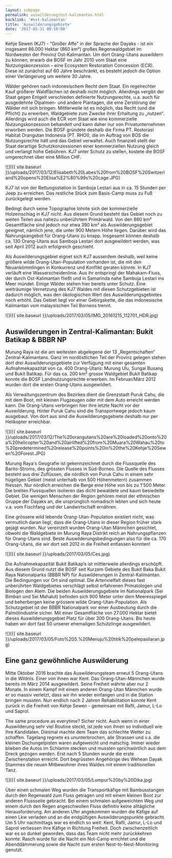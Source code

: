 ```yaml
---
layout: subpage
permalink: auswilderung/ost-kalimantan.html
backlink: '#ost-kalimantan'
title: 'Auswilderungsgebiete'
date: '2017-05-31 00:10:00'
---
```

Kehje Sewen (KJ7) - "Großer Affe" in der Sprache der Dayaks - ist ein insgesamt 86.000 Hektar (860 km²) großes Regenwaldgebiet im Nordwesten der Provinz Ost-Kalimantan. Um dort Orang-Utans auswildern zu können, erwarb die BOSF im Jahr 2010 vom Staat eine Nutzungskonzession – eine Ecosystem Restoration Concession (ECR). Diese ist zunächst auf 60 Jahre beschränkt, es besteht jedoch die Option einer Verlängerung um weitere 30 Jahre.

Wälder gehören nach indonesischem Recht dem Staat. Ein regelrechter Kauf größerer Waldflächen ist deshalb nicht möglich. Allerdings vergibt der Staat gegen Entgelt verschieden definierte Nutzungsrechte, u.a. auch für ausgedehnte Ölpalmen- und andere Plantagen, die eine Zerstörung der Wälder mit sich bringen. Mittlerweile ist es möglich, das Recht (und die Pflicht) zu erwerben, Waldgebiete zum Zwecke ihrer Erhaltung zu „nutzen“. Allerdings wird auch die ECR vom Staat wie eine kommerzielle Nutzungskonzession behandelt und kann daher nur von Privatunternehmen erworben werden. Die BOSF gründete deshalb die Firma PT. Restorasi Habitat Orangutan Indonesia (PT. RHOI), die im Auftrag von BOS die Nutzungsrechte hält und das Gebiet verwaltet. Auch finanziell stellt der Staat derartige Schutzkonzessionen einer kommerziellen Nutzung gleich und verlangt hohe Gebühren. KJ7 unter Schutz zu stellen, kostete die BOSF umgerechnet über eine Million CHF.

![]({{ site.baseurl }}/uploads/2017/03/12/Elisabeth%20Labes%20from%20BOSF%20Switzerland%20opens%20Elisa%E2%80%99s%20cage.JPG)

KJ7 ist von der Rettungsstation in Samboja Lestari aus in ca. 15 Stunden per Jeep zu erreichen. Das restliche Stück zum Basis-Camp muss zu Fuß zurückgelegt werden.

Bedingt durch seine Topographie lohnte sich der kommerzielle Holzeinschlag in KJ7 nicht. Aus diesem Grund besteht das Gebiet noch zu weiten Teilen aus nahezu unberührtem Primärwald. Von den 860 km² Gesamtfläche sind jedoch nur etwa 390 km² als Auswilderungsgebiet geeignet, nämlich jene, die unter 900 Metern Höhe liegen. Darüber wird das Nahrungsangebot für Orang-Utans zu knapp. Insgesamt können deshalb ca. 130 Orang-Utans aus Samboja Lestari dort ausgewildert werden, was seit April 2012 auch erfolgreich geschieht.

Als Auswilderungsgebiet eignet sich KJ7 ausserdem deshalb, weil keine größere wilde Orang-Utan-Population vorhanden ist, die mit den Neuankömmlingen in Konkurrenz und Konflikt geraten könnte. In KJ7 verläuft eine Wasserscheidenlinie. Aus ihr entspringt der Mahakam-Fluss, der durch Ost-Kalimantan fließt und in Samarinda nahe Samboja Lestari ins Meer mündet. Einige Wälder stehen hier bereits unter Schutz. Eine weiträumige Vernetzung des KJ7 Waldes mit diesen Schutzgebieten ist dadurch möglich, was den ökologischen Wert des Auswilderungsgebietes noch erhöht. Das Gebiet liegt vor einer Gebirgskette, die das indonesische Kalimantan vom malaysischen Teil Borneos trennt.

![]({{ site.baseurl }}/uploads/2017/03/05/IMG_20161215_112701_HDR.jpg)


## Auswilderungen in Zentral-Kalimantan: Bukit Batikap & BBBR NP

Murung Raya ist die am weitesten abgelegene der 13 „Regentschaften“ Zentral-Kalimantans. Ganz im nordöstlichen Teil der Provinz gelegen stehen dort drei Auswilderungsgebiete zur Verfügung mit einer gesamten Aufnahmekapazität von ca. 400 Orang-Utans: Murung Ulu, Sungai Busang und Bukit Batikap. Für das ca. 200 km² grosse Waldgebiet Bukit Batikap konnte die BOSF Landnutzungsrechte erwerben. Im Februar/März 2012 wurden dort die ersten Orang-Utans ausgewildert.

Als Verwaltungszentrum des Bezirkes dient die Grenzstadt Puruk Cahu, die mit dem Boot, mit kleinen Flugzeugen oder mit dem Auto erreicht werden kann. Die Orang-Utans verbringen hier ihre letzte Nacht vor der Auswilderung. Hinter Puruk Cahu sind die Transportwege jedoch kaum ausgebaut. Von dort aus sind die Auswilderungsgebiete deshalb nur per Helikopter erreichbar.

![]({{ site.baseurl }}/uploads/2017/03/12/The%20orangutans%20are%20loaded%20onto%20a%20helicopter%20and%20airlifted%20from%20Muara%20Wahau%20to%20predetermined%20release%20points%20in%20the%20Kehje%20Sewen%20Forest.JPG)

Murung Raya's Geografie ist gekennzeichnet durch die Flussquelle des Barito-Stroms, des grössten Flusses in Süd-Borneo. Die Quelle des Flusses besteht aus drei Zuflüssen, die nördlich von Puruk Cahu in einem sehr hügeligen Gebiet (meist unterhalb von 500 Höhenmetern) zusammen fliessen. Nur nördlich erreichen die Berge eine Höhe von bis zu 1'500 Meter. Die breiten Flussquellen isolieren das dicht bewaldete und kaum besiedelte Gebiet. Die wenigen Menschen der Region gehören meist der ethnischen Gruppe der Dayaks an, die ursprünglich nomadisch lebten und sich heute v.a. vom Fischfang und der Landwirtschaft ernähren.

Eine grössere wild lebende Orang-Utan-Population existiert nicht, was vermutlich daran liegt, dass die Orang-Utans in dieser Region früher stark gejagt wurden. Nur vereinzelt wurden Orang-Utan Männchen gesichtet, obwohl die Waldgebiete im Murung Raya Distrikt reich an Nahrungspflanzen für Orang-Utans sind. Beste Auswilderungsbedingungen also für die ca. 170 Orang-Utans, die wir dort seit 2012 in die Freiheit entlassen konnten!

![]({{ site.baseurl }}/uploads/2017/03/05/Ces.jpg)

Die Aufnahmekapazität Bukit Batikap’s ist mittlerweile allerdings erschöpft. Aus diesem Grund nutzt die BOSF seit Kurzem Gebiete des Bukit Baka Bukit Raya Nationalparks (BBBR NP) für Auswilderungen in Zentral-Kalimantan. Die Bedingungen vor Ort sind optimal. Die Artenvielfalt dieses fast unberührten Waldgebietes verschlägt selbst erfahrenen Primatologen und Biologen den Atem. Die beiden Auswilderungsgebiete im Nationalpark (Sei Bimban und Sei Mahalut) befinden sich 900 Meter unter dem Meeresspiegel und beherbergen keine grössere wilde Orang-Utan-Population. Als Schutzgebiet ist der BBBR Nationalpark vor einer Ausbeutung durch die Palmölindustrie sicher. Mit einer Gesamtfläche von 27.000 Hektar bietet dieses Auswilderungsgebiet Platz für über 300 Orang-Utans. Bis heute haben wir dort fast 50 unserer ehemaligen Schützlinge ausgewildert.

![]({{ site.baseurl }}/uploads/2017/03/05/Foto%205.%20Menuju%20titik%20pelepasliaran.jpg)

## Eine ganz gewöhnliche Auswilderung

Mitte Oktober 2016 brachte das Auswilderungsteam erneut 5 Orang-Utans in die Wildnis. Einer von ihnen war Kent. Das Orang-Utan-Männchen wurde bereits im März 2014 ausgewildert. Seine Freiheit währte aber nur 2 Monate. In einem Kampf mit einem anderen Orang-Utan Männchen wurde er so massiv verletzt, dass wir ihn wieder einfangen und in die Station bringen mussten. Nun endlich nach 2 Jahren Rehabilitation konnte Kent zurück in die Freiheit von Kehje Sewen - gemeinsam mit Rafli, Jamur, L-Lo und Saprol.

The same procedure as everytime? Sicher nicht. Auch wenn in einer Auswilderung sehr viel Routine steckt, ist jede von ihnen so individuell wie ihre Kandidaten. Diesmal machte dem Team das schlechte Wetter zu schaffen. Tagelang regnete es ununterbrochen, alle Strassen und v.a. die kleinen Dschungelpisten waren aufgeweicht und matschig. Immer wieder blieben die Autos im Schlamm stecken und mussten sprichwörtlich aus dem Dreck gezogen werden. Erst nach 5 Stunden wurde die erste Zwischenstation erreicht. Dort begrüssten Angehörige des Wehean Dayak Stammes die neuen Mitbewohner ihres Waldes mit einem traditionellen Tanz.

![]({{ site.baseurl }}/uploads/2017/03/05/Lumpur%20by%20Dika.jpg)

Über einen schmalen Weg wurden die Transportkäfige mit Bambusstangen durch den Regenwald zum Fluss getragen und mit einem kleinen Boot zur anderen Flussseite gebracht. Bei einem schmalen aufgeweichten Weg und einem durch den Regen angeschwollen Fluss definitiv keine alltägliche Herausforderung. Am anderen Ufer angekommen wurden die Käfige auf einen Lkw verladen und an die endgültigen Auswilderungspunkte gebracht. Um 5 Uhr nachmittags war es endlich so weit: Kent, Rafli, Jamur, L-Lo und Saprol verliessen ihre Käfige in Richtung Freiheit. Doch zwischenzeitlich war es so dunkel geworden, dass das Team nicht mehr zurückkehren konnte. Rasch wurde für die Nacht ein Not-Camp errichtet und die Abenddämmerung sowie die Nacht zum ersten Nest-to-Nest-Monitoring genutzt.
